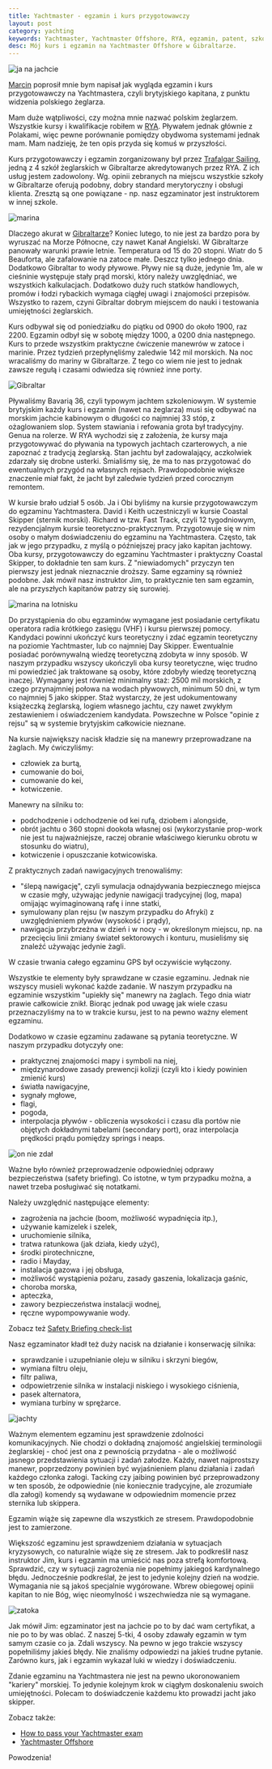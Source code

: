 ```yaml
---
title: Yachtmaster - egzamin i kurs przygotowawczy
layout: post
category: yachting
keywords: Yachtmaster, Yachtmaster Offshore, RYA, egzamin, patent, szkolenia, kursy, Gibraltar
desc: Mój kurs i egzamin na Yachtmaster Offshore w Gibraltarze.
---
```

![ja na jachcie](/img/old/ym-exam-and-preparation/ja.jpg)

[Marcin](http://joinus.pl/index.php/pl/blog-marcina.html) poprosił mnie bym napisał jak wygląda egzamin i kurs przygotowawczy na Yachtmastera, czyli brytyjskiego kapitana, z punktu widzenia polskiego żeglarza.

Mam duże wątpliwości, czy można mnie nazwać polskim żeglarzem. Wszystkie kursy i kwalifikacje robiłem w [RYA](http://www.rya.org.uk/). Pływałem jednak głównie z Polakami, więc pewne porównanie pomiędzy obydwoma systemami jednak mam.
Mam nadzieję, że ten opis przyda się komuś w przyszłości.

Kurs przygotowawczy i egzamin zorganizowany był przez [Trafalgar Sailing](http://trafalgarsailing.co.uk/), jedną z 4 szkół żeglarskich w Gibraltarze akredytowanych przez RYA. Z ich usług jestem zadowolony. Wg. opinii zebranych na miejscu wszystkie szkoły w Gibraltarze oferują podobny, dobry standard merytoryczny i obsługi klienta. Zresztą są one powiązane - np. nasz egzaminator jest instruktorem w innej szkole.

![marina](/img/old/ym-exam-and-preparation/marina.jpg)

Dlaczego akurat w [Gibraltarze](/gibraltar-miasto-tysiaca-i-jednej-armaty/)? Koniec lutego, to nie jest za bardzo pora by wyruszać na Morze Północne, czy nawet Kanał Angielski. 
W Gibraltarze panowały warunki prawie letnie. Temperatura od 15 do 20 stopni. Wiatr do 5 Beauforta, ale zafalowanie na zatoce małe. Deszcz tylko jednego dnia.
Dodatkowo Gibraltar to wody pływowe. Pływy nie są duże, jedynie 1m, ale w cieśninie występuje stały prąd morski, który należy uwzględniać, we wszystkich kalkulacjach.
Dodatkowo duży ruch statków handlowych, promów i łodzi rybackich wymaga ciągłej uwagi i znajomości przepisów.
Wszystko to razem, czyni Gibraltar dobrym miejscem do nauki i testowania umiejętności żeglarskich.

Kurs odbywał się od poniedziałku do piątku od 0900 do około 1900, raz 2200. Egzamin odbył się w sobotę między 1000, a 0200 dnia następnego.
Kurs to przede wszystkim praktyczne ćwiczenie manewrów w zatoce i marinie. Przez tydzień przepłynęliśmy zaledwie 142 mil morskich. 
Na noc wracaliśmy do mariny w Gibraltarze. Z tego co wiem nie jest to jednak zawsze regułą i czasami odwiedza się również inne porty.

![Gibraltar](/img/old/ym-exam-and-preparation/gib.jpg)

Pływaliśmy Bavarią 36, czyli typowym jachtem szkoleniowym. W systemie brytyjskim każdy kurs i egzamin (nawet na żeglarza) musi się odbywać na morskim jachcie kabinowym o długości co najmniej 33 stóp, z ożaglowaniem slop. System stawiania i refowania grota był tradycyjny. Genua na rolerze. 
W RYA wychodzi się z założenia, że kursy maja przygotowywać do pływania na typowych jachtach czarterowych, a nie zapoznać z tradycją żeglarską.
Stan jachtu był zadowalający, aczkolwiek zdarzały się drobne usterki. Śmialiśmy się, że ma to nas przygotować do ewentualnych przygód na własnych rejsach. Prawdopodobnie większe znaczenie miał fakt, że jacht był zaledwie tydzień przed corocznym remontem.

W kursie brało udział 5 osób. Ja i Obi byliśmy na kursie przygotowawczym do egzaminu Yachtmastera. David i Keith uczestniczyli w kursie Coastal Skipper (sternik morski). Richard w tzw. Fast Track, czyli 12 tygodniowym, rezydencjalnym kursie teoretyczno-praktycznym. Przygotowuje się w nim osoby o małym doświadczeniu do egzaminu na Yachtmastera. Często, tak jak w jego przypadku, z myślą o późniejszej pracy jako kapitan jachtowy.
Oba kursy, przygotowawczy do egzaminu Yachtmaster i praktyczny Coastal Skipper, to dokładnie ten sam kurs. Z "niewiadomych" przyczyn ten pierwszy jest jednak nieznacznie droższy.
Same egzaminy są również podobne. Jak mówił nasz instruktor Jim, to praktycznie ten sam egzamin, ale na przyszłych kapitanów patrzy się surowiej.

![marina na lotnisku](/img/old/ym-exam-and-preparation/samolot.jpg)

Do przystąpienia do obu egzaminów wymagane jest posiadanie certyfikatu operatora radia krótkiego zasięgu (VHF) i kursu pierwszej pomocy.
Kandydaci powinni ukończyć kurs teoretyczny i zdać egzamin teoretyczny na poziomie Yachtmaster, lub co najmniej Day Skipper. Ewentualnie posiadać porównywalną wiedzę teoretyczną zdobyta w inny sposób. W naszym przypadku wszyscy ukończyli oba kursy teoretyczne, więc trudno mi powiedzieć jak traktowane są osoby, które zdobyły wiedzę teoretyczną inaczej.
Wymagany jest również minimalny staż: 2500 mil morskich, z czego przynajmniej połowa na wodach pływowych, minimum 50 dni, w tym co najmniej 5 jako skipper. 
Staż wystarczy, że jest udokumentowany książeczką żeglarską, logiem własnego jachtu, czy nawet zwykłym zestawieniem i oświadczeniem kandydata. Powszechne w Polsce "opinie z rejsu" są w systemie brytyjskim całkowicie nieznane.

Na kursie największy nacisk kładzie się na manewry przeprowadzane na żaglach. My ćwiczyliśmy:

* człowiek za burtą,
* cumowanie do boi,
* cumowanie do kei,
* kotwiczenie.

Manewry na silniku to:

* podchodzenie i odchodzenie od kei rufą, dziobem i alongside,
* obrót jachtu o 360 stopni dookoła własnej osi (wykorzystanie prop-work nie jest tu najważniejsze, raczej obranie właściwego kierunku obrotu w stosunku do wiatru),
* kotwiczenie i opuszczanie kotwicowiska.

Z praktycznych zadań nawigacyjnych trenowaliśmy:

* "ślepą nawigację", czyli symulacja odnajdywania bezpiecznego miejsca w czasie mgły, używając jedynie nawigacji tradycyjnej (log, mapa) omijając wyimaginowaną rafę i inne statki,
* symulowany plan rejsu (w naszym przypadku do Afryki) z uwzględnieniem pływów (wysokość i prądy),
* nawigacja przybrzeżna w dzień i w nocy - w określonym miejscu, np. na przecięciu linii zmiany świateł sektorowych i konturu, musieliśmy się znaleźć używając jedynie żagli.

W czasie trwania całego egzaminu GPS był oczywiście wyłączony.

Wszystkie te elementy były sprawdzane w czasie egzaminu. Jednak nie wszyscy musieli wykonać każde zadanie. W naszym przypadku na egzaminie wszystkim "upiekły się" manewry na żaglach. Tego dnia wiatr prawie całkowicie znikł. Biorąc jednak pod uwagę jak wiele czasu przeznaczyliśmy na to w trakcie kursu, jest to na pewno ważny element egzaminu.

Dodatkowo w czasie egzaminu zadawane są pytania teoretyczne. W naszym przypadku dotyczyły one:

* praktycznej znajomości mapy i symboli na niej,
* międzynarodowe zasady prewencji kolizji (czyli kto i kiedy powinien zmienić kurs)
* światła nawigacyjne,
* sygnały mgłowe,
* flagi,
* pogoda,
* interpolacja pływów - obliczenia wysokości i czasu dla portów nie objętych dokładnymi tabelami (secondary port), oraz interpolacja prędkości prądu pomiędzy springs i neaps.

![on nie zdał](/img/old/ym-exam-and-preparation/latarnia.jpg)

Ważne było również przeprowadzenie odpowiedniej odprawy bezpieczeństwa (safety briefing). Co istotne, w tym przypadku można, a nawet trzeba posługiwać się notatkami.

Należy uwzględnić następujące elementy:

* zagrożenia na jachcie (boom, możliwość wypadnięcia itp.),
* używanie kamizelek i szelek,
* uruchomienie silnika,
* tratwa ratunkowa (jak działa, kiedy użyć),
* środki pirotechniczne,
* radio i Mayday,
* instalacja gazowa i jej obsługa,
* możliwość wystąpienia pożaru, zasady gaszenia, lokalizacja gaśnic,
* choroba morska,
* apteczka,
* zawory bezpieczeństwa instalacji wodnej,
* ręczne wypompowywanie wody.

Zobacz też [Safety Briefing check-list](/safety-briefing)  

Nasz egzaminator kładł też duży nacisk na działanie i konserwację silnika:

* sprawdzanie i uzupełnianie oleju w silniku i skrzyni biegów,
* wymiana filtru oleju,
* filtr paliwa,
* odpowietrzenie silnika w instalacji niskiego i wysokiego ciśnienia,
* pasek alternatora,
* wymiana turbiny w sprężarce.

![jachty](/img/old/ym-exam-and-preparation/jachty.jpg)

Ważnym elementem egzaminu jest sprawdzenie zdolności komunikacyjnych. Nie chodzi o dokładną znajomość angielskiej terminologii żeglarskiej - choć jest ona z pewnością przydatna - ale o możliwość jasnego przedstawienia sytuacji i zadań załodze. 
Każdy, nawet najprostszy manewr, poprzedzony powinien być wyjaśnieniem planu działania i zadań każdego członka załogi. Tacking czy jaibing powinien być przeprowadzony w ten sposób, że odpowiednie (nie koniecznie tradycyjne, ale zrozumiałe dla załogi) komendy są wydawane w odpowiednim momencie przez sternika lub skippera.

Egzamin wiąże się zapewne dla wszystkich ze stresem. Prawdopodobnie jest to zamierzone.

Większość egzaminu jest sprawdzeniem działania w sytuacjach kryzysowych, co naturalnie wiąże się ze stresem. Jak to podkreślił nasz instruktor Jim, kurs i egzamin ma umieścić nas poza strefą komfortową. Sprawdzić, czy w sytuacji zagrożenia nie popełnimy jakiegoś kardynalnego błędu.
Jednocześnie podkreślał, że jest to jedynie kolejny dzień na wodzie. Wymagania nie są jakoś specjalnie wygórowane. Wbrew obiegowej opinii kapitan to nie Bóg, więc nieomylność i wszechwiedza nie są wymagane.

![zatoka](/img/old/ym-exam-and-preparation/zatoka.jpg)

Jak mówił Jim: egzaminator jest na jachcie po to by dać wam certyfikat, a nie po to by was oblać. Z naszej 5-tki, 4 osoby zdawały egzamin w tym samym czasie co ja. Zdali wszyscy.
Na pewno w jego trakcie wszyscy popełniliśmy jakieś błędy. Nie znaliśmy odpowiedzi na jakieś trudne pytanie. Zarówno kurs, jak i egzamin wykazał luki w wiedzy i doświadczeniu.

Zdanie egzaminu na Yachtmastera nie jest na pewno ukoronowaniem "kariery" morskiej. To jedynie kolejnym krok w ciągłym doskonaleniu swoich umiejętności.
Polecam to doświadczenie każdemu kto prowadzi jacht jako skipper.

Zobacz także:   

* [How to pass your Yachtmaster exam](http://www.rya.org.uk/coursestraining/exams/Pages/howtopassyourexam.aspx)  
* [Yachtmaster Offshore](http://www.rya.org.uk/coursestraining/exams/Pages/Yachtmasteroffshore.aspx)  

Powodzenia!
